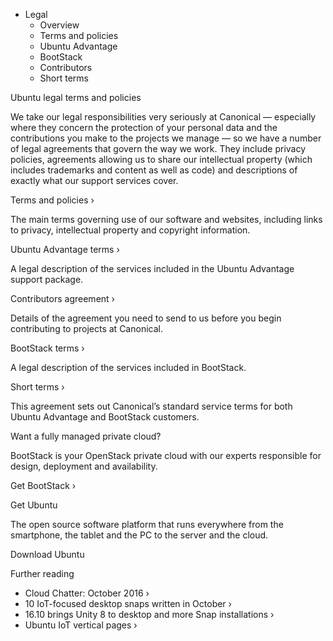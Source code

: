 *   Legal
    *   Overview
    *   Terms and policies
    *   Ubuntu Advantage
    *   BootStack
    *   Contributors
    *   Short terms

Ubuntu legal terms and policies

We take our legal responsibilities very seriously at Canonical — especially where they concern the protection of your personal data and the contributions you make to the projects we manage — so we have a number of legal agreements that govern the way we work. They include privacy policies, agreements allowing us to share our intellectual property (which includes trademarks and content as well as code) and descriptions of exactly what our support services cover.

Terms and policies ›

The main terms governing use of our software and websites, including links to privacy, intellectual property and copyright information.

Ubuntu Advantage terms ›

A legal description of the services included in the Ubuntu Advantage support package.

Contributors agreement ›

Details of the agreement you need to send to us before you begin contributing to projects at Canonical.

BootStack terms ›

A legal description of the services included in BootStack.

Short terms ›

This agreement sets out Canonical’s standard service terms for both Ubuntu Advantage and BootStack customers.

Want a fully managed private cloud?

BootStack is your OpenStack private cloud with our experts responsible for design, deployment and availability.

Get BootStack ›

Get Ubuntu

The open source software platform that runs everywhere from the smartphone, the tablet and the PC to the server and the cloud.

Download Ubuntu

Further reading

*   Cloud Chatter: October 2016 ›
*   10 IoT-focused desktop snaps written in October ›
*   16.10 brings Unity 8 to desktop and more Snap installations ›
*   Ubuntu IoT vertical pages ›
